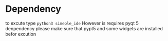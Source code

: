 # Dependency
to excute type
`python3 simeple_ide`
However is requires pyqt 5 denpendency
please make sure that pypt5 and some widgets are installed befor excution 
